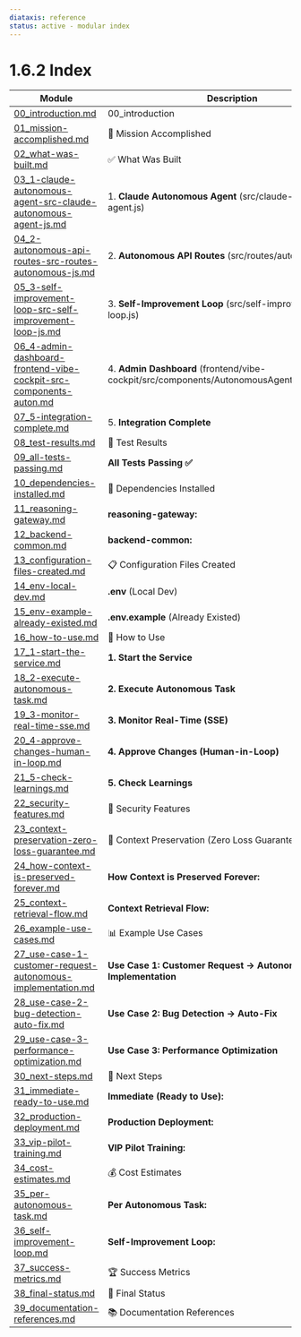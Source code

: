 ```yaml
---
diataxis: reference
status: active - modular index
---
```


# 1.6.2 Index

| Module | Description |
|--------|-------------|
| [00_introduction.md](00_introduction.md) | 00_introduction |
| [01_mission-accomplished.md](01_mission-accomplished.md) | 🎯 Mission Accomplished |
| [02_what-was-built.md](02_what-was-built.md) | ✅ What Was Built |
| [03_1-claude-autonomous-agent-src-claude-autonomous-agent-js.md](03_1-claude-autonomous-agent-src-claude-autonomous-agent-js.md) | 1. **Claude Autonomous Agent** (src/claude-autonomous-agent.js) |
| [04_2-autonomous-api-routes-src-routes-autonomous-js.md](04_2-autonomous-api-routes-src-routes-autonomous-js.md) | 2. **Autonomous API Routes** (src/routes/autonomous.js) |
| [05_3-self-improvement-loop-src-self-improvement-loop-js.md](05_3-self-improvement-loop-src-self-improvement-loop-js.md) | 3. **Self-Improvement Loop** (src/self-improvement-loop.js) |
| [06_4-admin-dashboard-frontend-vibe-cockpit-src-components-auton.md](06_4-admin-dashboard-frontend-vibe-cockpit-src-components-auton.md) | 4. **Admin Dashboard** (frontend/vibe-cockpit/src/components/AutonomousAgentDashboard.jsx) |
| [07_5-integration-complete.md](07_5-integration-complete.md) | 5. **Integration Complete** |
| [08_test-results.md](08_test-results.md) | 🧪 Test Results |
| [09_all-tests-passing.md](09_all-tests-passing.md) | **All Tests Passing ✅** |
| [10_dependencies-installed.md](10_dependencies-installed.md) | 🔧 Dependencies Installed |
| [11_reasoning-gateway.md](11_reasoning-gateway.md) | **reasoning-gateway:** |
| [12_backend-common.md](12_backend-common.md) | **backend-common:** |
| [13_configuration-files-created.md](13_configuration-files-created.md) | 📋 Configuration Files Created |
| [14_env-local-dev.md](14_env-local-dev.md) | **.env** (Local Dev) |
| [15_env-example-already-existed.md](15_env-example-already-existed.md) | **.env.example** (Already Existed) |
| [16_how-to-use.md](16_how-to-use.md) | 🚀 How to Use |
| [17_1-start-the-service.md](17_1-start-the-service.md) | **1. Start the Service** |
| [18_2-execute-autonomous-task.md](18_2-execute-autonomous-task.md) | **2. Execute Autonomous Task** |
| [19_3-monitor-real-time-sse.md](19_3-monitor-real-time-sse.md) | **3. Monitor Real-Time (SSE)** |
| [20_4-approve-changes-human-in-loop.md](20_4-approve-changes-human-in-loop.md) | **4. Approve Changes (Human-in-Loop)** |
| [21_5-check-learnings.md](21_5-check-learnings.md) | **5. Check Learnings** |
| [22_security-features.md](22_security-features.md) | 🔐 Security Features |
| [23_context-preservation-zero-loss-guarantee.md](23_context-preservation-zero-loss-guarantee.md) | 🧠 Context Preservation (Zero Loss Guarantee) |
| [24_how-context-is-preserved-forever.md](24_how-context-is-preserved-forever.md) | **How Context is Preserved Forever:** |
| [25_context-retrieval-flow.md](25_context-retrieval-flow.md) | **Context Retrieval Flow:** |
| [26_example-use-cases.md](26_example-use-cases.md) | 📊 Example Use Cases |
| [27_use-case-1-customer-request-autonomous-implementation.md](27_use-case-1-customer-request-autonomous-implementation.md) | **Use Case 1: Customer Request → Autonomous Implementation** |
| [28_use-case-2-bug-detection-auto-fix.md](28_use-case-2-bug-detection-auto-fix.md) | **Use Case 2: Bug Detection → Auto-Fix** |
| [29_use-case-3-performance-optimization.md](29_use-case-3-performance-optimization.md) | **Use Case 3: Performance Optimization** |
| [30_next-steps.md](30_next-steps.md) | 🎯 Next Steps |
| [31_immediate-ready-to-use.md](31_immediate-ready-to-use.md) | **Immediate (Ready to Use):** |
| [32_production-deployment.md](32_production-deployment.md) | **Production Deployment:** |
| [33_vip-pilot-training.md](33_vip-pilot-training.md) | **VIP Pilot Training:** |
| [34_cost-estimates.md](34_cost-estimates.md) | 💰 Cost Estimates |
| [35_per-autonomous-task.md](35_per-autonomous-task.md) | **Per Autonomous Task:** |
| [36_self-improvement-loop.md](36_self-improvement-loop.md) | **Self-Improvement Loop:** |
| [37_success-metrics.md](37_success-metrics.md) | 🏆 Success Metrics |
| [38_final-status.md](38_final-status.md) | 🎉 Final Status |
| [39_documentation-references.md](39_documentation-references.md) | 📚 Documentation References |
